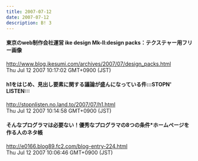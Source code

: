 ```yaml
---
title: 2007-07-12
date: 2007-07-12
description: B! 3
---
```


#### 東京のweb制作会社運営 ike design Mk-II:design packs：テクステャー用フリー画像
http://www.blog.ikesumi.com/archives/2007/07/design_packs.html<br>
Thu Jul 12 2007 10:17:02 GMT+0900 (JST)<br>


#### h1をはじめ、見出し要素に関する議論が盛んになっている件:::STOPN' LISTEN:::
http://stopnlisten.no.land.to/2007/07/h1.html<br>
Thu Jul 12 2007 10:14:58 GMT+0900 (JST)<br>


#### そんなプログラマは必要ない！優秀なプログラマの8つの条件*ホームページを作る人のネタ帳
http://e0166.blog89.fc2.com/blog-entry-224.html<br>
Thu Jul 12 2007 10:06:46 GMT+0900 (JST)<br>



